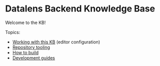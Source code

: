 # Datalens Backend Knowledge Base

Welcome to the KB!

Topics:
- [Working with this KB](using_kb.md) (editor configuration)
- [Repository tooling](tooling/index.md)
- [How to build](how_to_build.md)
- [Development guides](development_guides/index.md)
